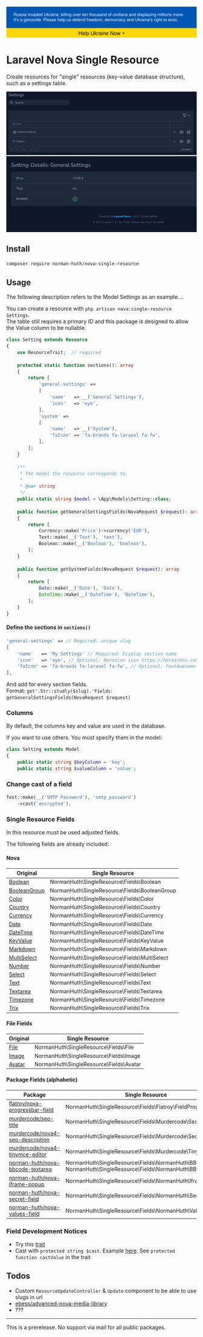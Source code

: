 [![Stand With Ukraine](https://raw.githubusercontent.com/vshymanskyy/StandWithUkraine/main/banner2-direct.svg)](https://vshymanskyy.github.io/StandWithUkraine/)

# Laravel Nova Single Resource

Create resources for "single" resources (key-value database structure), such as a settings table.

![index](https://raw.githubusercontent.com/Muetze42/asset-repo/main/nova-single-resource/images/index.png)
![detail](https://raw.githubusercontent.com/Muetze42/asset-repo/main/nova-single-resource/images/detail.png)

## Install

`composer require norman-huth/nova-single-resource`

## Usage

The following description refers to the Model Settings as an example....

You can create a resource with `php artisan nova:single-resource Settings`.  
The table still requires a primary ID and this package is designed to allow the Value column to be nullable.

```php
class Setting extends Resource
{
    use ResourceTrait;  // required

    protected static function sections(): array
    {
        return [
            'general-settings' => 
            [
                'name'   => __('General Settings'),
                'icon'   => 'eye',
            ],
            'system' => 
            [
                'name'   => __('System'),
                'faIcon' => 'fa-brands fa-laravel fa-fw',
            ],
        ];
    }

    /**
     * The model the resource corresponds to.
     *
     * @var string
     */
    public static string $model = \App\Models\Setting::class;

    public function getGeneralSettingsFields(NovaRequest $request): array
    {
        return [
            Currency::make('Price')->currency('EUR'),
            Text::make(__('Text'), 'text'),
            Boolean::make(__('Boolean'), 'boolean'),
        ];
    }

    public function getSystemFields(NovaRequest $request): array
    {
        return [
            Date::make(__('Date'), 'Date'),
            DateTime::make(__('DateTime'), 'DateTime'),
        ];
    }
}
```

#### Define the sections in `sections()`

```php
'general-settings' => // Required: unique slug
[
    'name'   => 'My Settings' // Required: Display section name
    'icon'   => 'eye', // Optional: Heroicon icon https://heroicons.com/
    'faIcon' => 'fa-brands fa-laravel fa-fw', // Optional: FontAwesome Icon (not included!) https://fontawesome.com/
],
```

And add for every section fields.  
Format: `get'.Str::studly($slug).'Fields`: `getGeneralSettingsFields(NovaRequest $request)`

### Columns

By default, the columns key and value are used in the database.

If you want to use others. You must specify them in the model:

```php
class Setting extends Model
{
    public static string $keyColumn = 'key';
    public static string $valueColumn = 'value';
```

### Change cast of a field

```php
Text::make(__('SMTP Password'), 'smtp_password')
    ->cast('encrypted'),
```

### Single Resource Fields

In this resource must be used adjusted fields.

The following fields are already included:

#### Nova

| Original                                                                                   | Single Resource                               |
|--------------------------------------------------------------------------------------------|-----------------------------------------------|
| [Boolean](https://nova.laravel.com/docs/4.0/resources/fields.html#boolean-field)           | NormanHuth\SingleResource\Fields\Boolean      |
| [BooleanGroup](https://nova.laravel.com/docs/4.0/resources/fields.html#booleangroup-field) | NormanHuth\SingleResource\Fields\BooleanGroup |
| [Color](https://nova.laravel.com/docs/4.0/resources/fields.html#color-field)               | NormanHuth\SingleResource\Fields\Color        |
| [Country](https://nova.laravel.com/docs/4.0/resources/fields.html#country-field)           | NormanHuth\SingleResource\Fields\Country      |
| [Currency](https://nova.laravel.com/docs/4.0/resources/fields.html#currency-field)         | NormanHuth\SingleResource\Fields\Currency     |
| [Date](https://nova.laravel.com/docs/4.0/resources/fields.html#date-field)                 | NormanHuth\SingleResource\Fields\Date         |
| [DateTime](https://nova.laravel.com/docs/4.0/resources/fields.html#datetime-field)         | NormanHuth\SingleResource\Fields\DateTime     |
| [KeyValue](https://nova.laravel.com/docs/4.0/resources/fields.html#keyvalue-field)         | NormanHuth\SingleResource\Fields\KeyValue     |
| [Markdown](https://nova.laravel.com/docs/4.0/resources/fields.html#markdown-field)         | NormanHuth\SingleResource\Fields\Markdown     |
| [MultiSelect](https://nova.laravel.com/docs/4.0/resources/fields.html#multiselect-field)   | NormanHuth\SingleResource\Fields\MultiSelect  |
| [Number](https://nova.laravel.com/docs/4.0/resources/fields.html#number-field)             | NormanHuth\SingleResource\Fields\Number       |
| [Select](https://nova.laravel.com/docs/4.0/resources/fields.html#select-field)             | NormanHuth\SingleResource\Fields\Select       |
| [Text](https://nova.laravel.com/docs/4.0/resources/fields.html#text-field)                 | NormanHuth\SingleResource\Fields\Text         |
| [Textarea](https://nova.laravel.com/docs/4.0/resources/fields.html#textarea-field)         | NormanHuth\SingleResource\Fields\Textarea     |
| [Timezone](https://nova.laravel.com/docs/4.0/resources/fields.html#timezone-field)         | NormanHuth\SingleResource\Fields\Timezone     |
| [Trix](https://nova.laravel.com/docs/4.0/resources/fields.html#trix-field)                 | NormanHuth\SingleResource\Fields\Trix         |

#### File Fields

| Original                                                                          | Single Resource                         |
|-----------------------------------------------------------------------------------|-----------------------------------------|
| [File](https://nova.laravel.com/docs/4.0/resources/fields.html#boolean-field)     | NormanHuth\SingleResource\Fields\File   |
| [Image](https://nova.laravel.com/docs/4.0/resources/file-fields.html#images)      | NormanHuth\SingleResource\Fields\Image  |
| [Avatar](https://nova.laravel.com/docs/4.0/resources/file-fields.html#avatars)    | NormanHuth\SingleResource\Fields\Avatar |

#### Package Fields (alphabetic)

| Package                                                                                    | Single Resource                                                                                      |
|--------------------------------------------------------------------------------------------|------------------------------------------------------------------------------------------------------|
| [flatroy/nova-progressbar-field](https://github.com/Flatroy/nova-progressbar-field)        | NormanHuth\SingleResource\Fields\Flatroy\FieldProgressbar                                            |
| [murdercode/seo-title](https://github.com/murdercode/Nova4-SeoTitle)                       | NormanHuth\SingleResource\Fields\Murdercode\SeoTitle                                                 |
| [murdercode/nova4-seo-description](https://github.com/murdercode/Nova4-SeoTitle)           | NormanHuth\SingleResource\Fields\Murdercode\SeoDescription                                           |
| [murdercode/nova4-tinymce-editor](https://github.com/murdercode/Nova4-TinymceEditor)       | NormanHuth\SingleResource\Fields\Murdercode\TinymceEditor                                            |
| [norman-huth/nova-bbcode-textarea](https://github.com/Muetze42/nova-bbcode-textarea)       | NormanHuth\SingleResource\Fields\NormanHuth\BBCode<br>NormanHuth\SingleResource\Fields\NormanHuth\BB |
| [norman-huth/nova-iframe-popup](https://github.com/Muetze42/norman-huth/nova-iframe-popup) | NormanHuth\SingleResource\Fields\NormanHuth\IframePopup                                              |
| [norman-huth/nova-secret-field](https://github.com/Muetze42/norman-huth/nova-secret-field) | NormanHuth\SingleResource\Fields\NormanHuth\SecretField                                              |
| [norman-huth/nova-values-field](https://github.com/Muetze42/nova-values-field)             | NormanHuth\SingleResource\Fields\NormanHuth\Values                                                   |

### Field Development Notices

* Try this [trait](src/Traits/FieldTrait.php)
* Cast with `protected string $cast`. Example [here](src/Fields/Boolean.php). See `protected function castValue` in the trait

## Todos

* Custom `ResourceUpdateController` & `Update` component to be able to use slugs in url
* [ebess/advanced-nova-media-library](https://github.com/ebess/advanced-nova-media-library)
* ???

---

This is a prerelease. No support via mail for all public packages.

